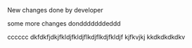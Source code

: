 New changes done by developer

some more changes dondddddddeddd


cccccc
dkfdkfjdkjfkldjfkldjflkdjflkdjfkldjf
kjfkvjkj
kkdkdkdkdkv
